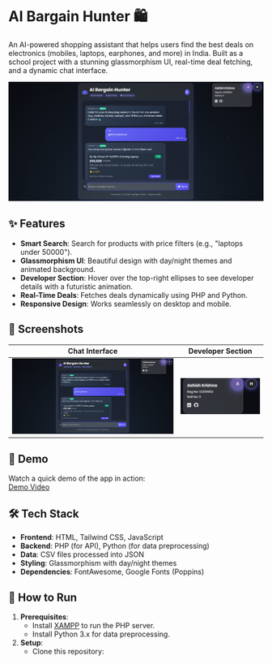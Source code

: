 # AI Bargain Hunter 🛍️

An AI-powered shopping assistant that helps users find the best deals on electronics (mobiles, laptops, earphones, and more) in India. Built as a school project with a stunning glassmorphism UI, real-time deal fetching, and a dynamic chat interface.

![AI Bargain Hunter Screenshot](assets/Screenshot1.png)

## ✨ Features
- **Smart Search**: Search for products with price filters (e.g., "laptops under 50000").
- **Glassmorphism UI**: Beautiful design with day/night themes and animated background.
- **Developer Section**: Hover over the top-right ellipses to see developer details with a futuristic animation.
- **Real-Time Deals**: Fetches deals dynamically using PHP and Python.
- **Responsive Design**: Works seamlessly on desktop and mobile.

## 📸 Screenshots
| Chat Interface | Developer Section |
|----------------|-------------------|
| ![Chat Interface](assets/Screenshot1.png) | ![Developer Section](assets/Screenshot3.png) |

## 🎥 Demo
Watch a quick demo of the app in action:  
[Demo Video](assets/demo.mp4)

## 🛠️ Tech Stack
- **Frontend**: HTML, Tailwind CSS, JavaScript
- **Backend**: PHP (for API), Python (for data preprocessing)
- **Data**: CSV files processed into JSON
- **Styling**: Glassmorphism with day/night themes
- **Dependencies**: FontAwesome, Google Fonts (Poppins)

## 🚀 How to Run
1. **Prerequisites**:
   - Install [XAMPP](https://www.apachefriends.org/index.html) to run the PHP server.
   - Install Python 3.x for data preprocessing.
2. **Setup**:
   - Clone this repository:
